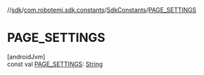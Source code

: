 //[sdk](../../../index.md)/[com.robotemi.sdk.constants](../index.md)/[SdkConstants](index.md)/[PAGE_SETTINGS](-p-a-g-e_-s-e-t-t-i-n-g-s.md)

# PAGE_SETTINGS

[androidJvm]\
const val [PAGE_SETTINGS](-p-a-g-e_-s-e-t-t-i-n-g-s.md): [String](https://kotlinlang.org/api/latest/jvm/stdlib/kotlin/-string/index.html)
